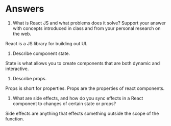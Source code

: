 # Answers

1. What is React JS and what problems does it solve? Support your answer with concepts introduced in class and from your personal research on the web.

React is a JS library for building out UI.

1. Describe component state.

State is what allows you to create components that are both dynamic and interactive. 

1. Describe props.

Props is short for properties. Props are the properties of react components. 

1. What are side effects, and how do you sync effects in a React component to changes of certain state or props?

Side effects are anything that effects something outside the scope of the function. 
